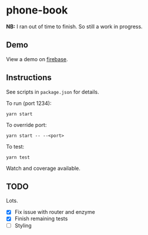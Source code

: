 # phone-book

**NB:** I ran out of time to finish. So still a work in progress.

## Demo

View a demo on [firebase](https://phone-book-d6ed9.firebaseapp.com/).

## Instructions

See scripts in `package.json` for details.

To run (port 1234):

```
yarn start
```

To override port:

```
yarn start -- --<port>
```

To test:

```
yarn test
```

Watch and coverage available.

## TODO

Lots.

- [x] Fix issue with router and enzyme
- [x] Finish remaining tests
- [ ] Styling
